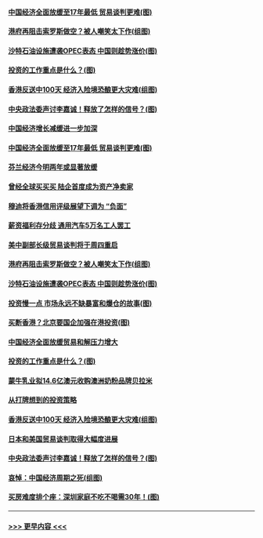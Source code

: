#### [中国经济全面放缓至17年最低 贸易谈判更难(图)](../pages/p5/907648.md?t=09172155) 
#### [港府再阻击索罗斯做空？被人嘲笑太下作(组图)](../pages/p5/907637.md?t=09172155) 
#### [沙特石油设施遭袭OPEC表态 中国则趁势涨价(图)](../pages/p5/907570.md?t=09172155) 
#### [投资的工作重点是什么？(图)](../pages/p5/907561.md?t=09172155) 
#### [香港反送中100天 经济入险境恐酿更大灾难(组图)](../pages/p5/907533.md?t=09172155) 
#### [中央政法委声讨李嘉诚！释放了怎样的信号？(图)](../pages/p5/907522.md?t=09172155) 
#### [中国经济增长减缓进一步加深](../pages/p5/907649.md?t=09172155) 
#### [中国经济全面放缓至17年最低 贸易谈判更难(图)](../pages/p5/907648.md?t=09172155) 
#### [芬兰经济今明两年或显著放缓](../pages/p5/907643.md?t=09172155) 
#### [曾经全球买买买 陆企首度成为资产净卖家](../pages/p5/907641.md?t=09172155) 
#### [穆迪将香港信用评级展望下调为 “负面”](../pages/p5/907640.md?t=09172155) 
#### [薪资福利存分歧 通用汽车5万名工人罢工](../pages/p5/907639.md?t=09172155) 
#### [美中副部长级贸易谈判将于周四重启](../pages/p5/907638.md?t=09172155) 
#### [港府再阻击索罗斯做空？被人嘲笑太下作(组图)](../pages/p5/907637.md?t=09172155) 
#### [沙特石油设施遭袭OPEC表态 中国则趁势涨价(图)](../pages/p5/907570.md?t=09172155) 
#### [投资慢一点 市场永远不缺暴富和爆仓的故事(图)](../pages/p5/907564.md?t=09172155) 
#### [买断香港？北京要国企加强在港投资(图)](../pages/p5/907582.md?t=09172155) 
#### [中国经济全面放缓贸易和解压力增大](../pages/p5/907579.md?t=09172155) 
#### [投资的工作重点是什么？(图)](../pages/p5/907561.md?t=09172155) 
#### [蒙牛乳业拟14.6亿澳元收购澳洲奶粉品牌贝拉米](../pages/p5/907571.md?t=09172155) 
#### [从打牌想到的投资策略](../pages/p5/907563.md?t=09172155) 
#### [香港反送中100天 经济入险境恐酿更大灾难(组图)](../pages/p5/907533.md?t=09172155) 
#### [日本和美国贸易谈判取得大幅度进展](../pages/p5/907527.md?t=09172155) 
#### [中央政法委声讨李嘉诚！释放了怎样的信号？(图)](../pages/p5/907522.md?t=09172155) 
#### [哀悼：中国经济周期之死(组图)](../pages/p5/907455.md?t=09172155) 
#### [买房难度排个座：深圳家庭不吃不喝需30年！(图)](../pages/p5/907463.md?t=09172155) 

----
#### [ >>> 更早内容 <<< ](../indexes/p5-earlier.md)
